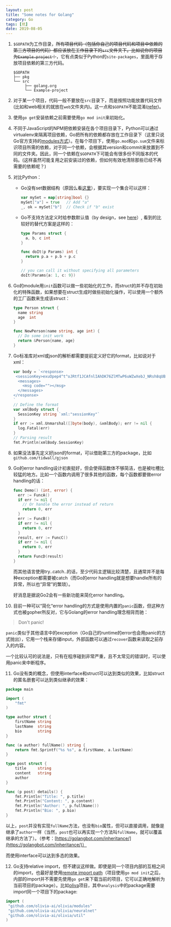 ```yaml
---
layout: post
title: "Some notes for Golang"
category: Go
tags: [坑]
date: 2019-08-05
---
```


1. `$GOPATH`为工作目录，~~所有项目代码（包括你自己的项目代码和项目中依赖的第三方项目的代码）都应该放在工作目录下的`src`文件夹下。比如说你的项目为`Example-project`：~~，它有点类似于Python的`site-packages`，里面用于存放项目依赖的第三方代码。

   ```
   $GOPATH
   ├── pkg
   └── src
   		├── golang.org
   		└── Example-project
   ```
   
2. 对于某一个项目，代码一般不要放在`src`目录下，而是按照功能放置代码文件(比如和web相关的就放在`web`文件夹内)。这一点和`$GOPATH`不能混淆([refer](<https://github.com/golang-standards/project-layout>))。

3. 使用`go get`安装依赖之前需要使用`go mod init`来初始化。

4. 不同于JavaScript的NPM把依赖安装在各个项目目录下，Python可以通过virtualenv来隔离项目依赖，Go把所有的依赖都存放在工作目录下（这里只说Go官方支持的[modules方式](https://github.com/golang/go/wiki/Modules)）。在每个项目下，使用`go.mod`和`go.sum`文件来标识项目所需的依赖，对于同一个依赖，会根据其version和commit来放置到不同的文件夹。因此，同一个依赖在`$GOPATH`下可能会有很多份不同版本的代码。(这样虽然可能复用之前安装过的依赖，但如何有效地清除那些已经不再需要的依赖呢？)

5. 对比Python：

   - Go没有set数据结构（原因么看[这里](https://stackoverflow.com/questions/34018908/golang-why-dont-we-have-a-set-datastructure)），要实现一个集合可以这样：

     ```go
     var mySet = map[string]bool {}
     mySet["a"] = true   // Add "a"
     _, ok = mySet["b"]  // Check if "b" exist
     ```

   - Go不支持方法定义时给参数默认值（by design，see [here](https://stackoverflow.com/questions/19612449/default-value-in-gos-method/19612688#19612688)）, 看到的比较好的替代方案是这样的：

     ```go
     type Params struct {
       a, b, c int
     }
     
     func doIt(p Params) int {
       return p.a + p.b + p.c 
     }
     
     // you can call it without specifying all parameters
     doIt(Params{a: 1, c: 9})
     ```

6. Go的module用`init`函数可以做一些初始化的工作，而struct的并不存在初始化的特殊函数，如果想要在struct生成时做些初始化操作，可以使用一个额外的工厂函数来生成该struct：

   ```go
   type Person struct {
     name string
     age  int
   }
   
   func NewPerson(name string, age int) {
     // Do some init work
     return &Person{name, age}
   }
   ```

7. Go标准库对xml或json的解析都需要提前定义好它的format，比如说对于xml：

   ```go
   var body = `<response>
    <sessionKey>exuOpep4^t^oJRtf1JCAfnlIAhDK76ZlMTwP6uWZwXebJ_NRsh8qUBUpxM7LNtOi8Tt6J9DUvdcQdb1r9y8a^V</sessionKey>
     <messages>
       <msg code=""></msg>
     </messages>
   </response>
   `
   // Define the format
   var xmlBody struct {
     SessionKey string `xml:"sessionKey"`
   }
   if err := xml.Unmarshal([]byte(body), &xmlBody); err != nil {
     log.Fatal(err)
   }
   // Parsing result
   fmt.Println(xmlBody.SessionKey)
   ```

   <!--break-->

8. 如果没法事先定义好json的format，可以借助第三方的package，比如`github.com/tidwall/gjson`

9. Go的error handling设计初衷挺好，但会使得函数体不够简洁，也是被吐槽比较猛的地方。比如一个函数内调用了很多其他的函数，每个函数都要做error handling的话：

   ```go
   func Demo() (int, error) {
     err := FuncA()
     if err != nil {
       // Or handle the error instead of return
       return 0, err
     }
     err := FuncB()
     if err != nil {
       return 0, err
     }
     result, err := FuncC()
     if err != nil {
       return 0, err
     }
     return FuncD(result)
   }
   ```

   而其他语言使用try..catch..的话，至少代码主逻辑比较清楚，且通常并不是每种exception都需要被catch（而Go的error handling就是想要handle所有的异常，所以也“异常”的繁琐）。

   好消息是据说Go2会有一些新功能来简化error handling。

10. 目前一种可以“简化“error handling的方式是使用内置的`panic`函数，但这种方式也被gopher所反对，它与Golang的error handling理念相背而驰：

   > Don't panic!
   
   `panic`类似于其他语言中的exception（Go自己的runtime的error也会用panic的方式抛出），它用一个栈来存储input，外部函数可以通过`recover`函数来读取之前存入的内容。

   一个比较认可的说法是，只有在程序碰到非常严重，且不太常见的错误时，可以使用panic来中断程序。

11. Go没有类的概念，但使用interface和struct可以达到类似的效果，比如struct的匿名嵌套可以达到类似继承的效果：

   ```go
   package main
   
   import (  
       "fmt"
   )
   
   type author struct {  
       firstName string
       lastName  string
       bio       string
   }
   
   func (a author) fullName() string {  
       return fmt.Sprintf("%s %s", a.firstName, a.lastName)
   }
   
   type post struct {  
       title     string
       content   string
       author
   }
   
   func (p post) details() {  
       fmt.Println("Title: ", p.title)
       fmt.Println("Content: ", p.content)
       fmt.Println("Author: ", p.fullName())
       fmt.Println("Bio: ", p.bio)
   }
   ```

   以上，`post`并没有实现`fullName`方法，也没有`bio`属性，但可以直接调用，就像是继承了`author`一样（当然，`post`也可以再实现一个方法叫`fullName`，就可以覆盖继承的方法了）。（参考：[https://golangbot.com/inheritance/](https://golangbot.com/inheritance/)）

   而使用interface可以达到多态的效果。
   
12. Go支持relative import，但不建议这样做。即使是同一个项目内部的互相之间的import，也最好是使用[remote import path](https://golang.org/cmd/go/#hdr-Remote_import_paths)（项目使用`go mod init`之后，内部的import并不需要先使用`go get`来下载当前的项目，它可以正确地解析为当前项目的package）。比如[oliva](https://github.com/olivia-ai/olivia)项目，其中`analysis`中的package需要import同一个项目下的package:

   ```go
   import (
   	"github.com/olivia-ai/olivia/modules"
   	"github.com/olivia-ai/olivia/neuralnet"
   	"github.com/olivia-ai/olivia/util"
   )
   ```

   